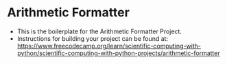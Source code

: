 # Arithmetic Formatter
- This is the boilerplate for the Arithmetic Formatter Project.
- Instructions for building your project can be found at:
https://www.freecodecamp.org/learn/scientific-computing-with-python/scientific-computing-with-python-projects/arithmetic-formatter